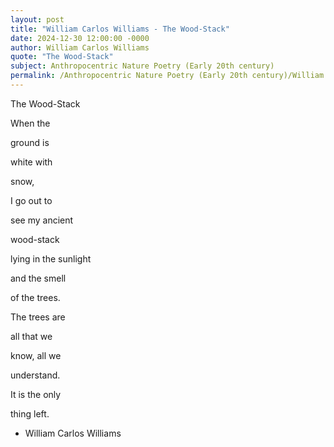 ```yaml
---
layout: post
title: "William Carlos Williams - The Wood-Stack"
date: 2024-12-30 12:00:00 -0000
author: William Carlos Williams
quote: "The Wood-Stack"
subject: Anthropocentric Nature Poetry (Early 20th century)
permalink: /Anthropocentric Nature Poetry (Early 20th century)/William Carlos Williams/William Carlos Williams - The Wood-Stack
---
```


The Wood-Stack

When the

ground is

white with

snow,

I go out to

see my ancient

wood-stack

lying in the sunlight

and the smell

of the trees.

The trees are

all that we

know, all we

understand.

It is the only

thing left.

- William Carlos Williams
